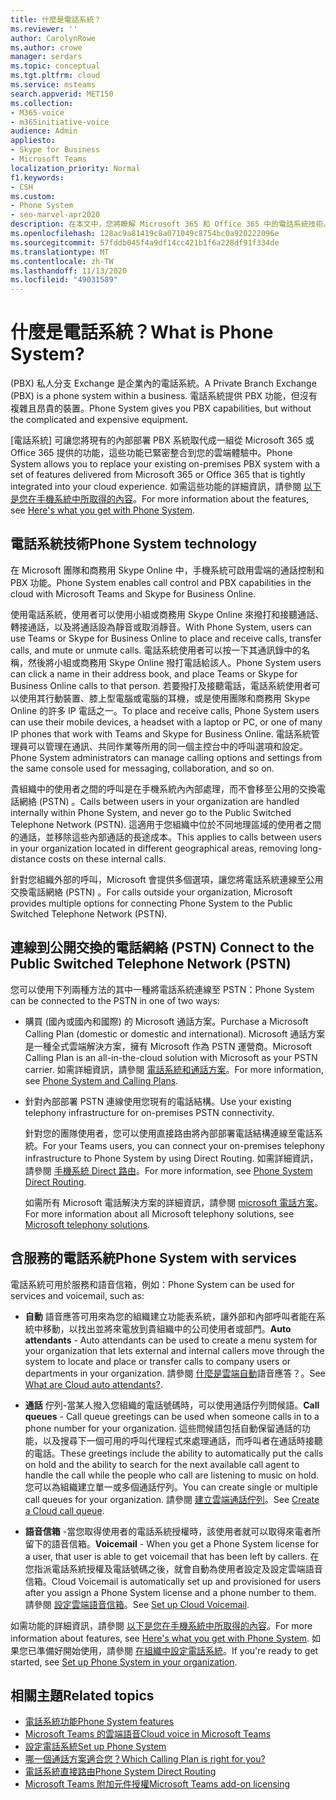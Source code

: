```yaml
---
title: 什麼是電話系統？
ms.reviewer: ''
author: CarolynRowe
ms.author: crowe
manager: serdars
ms.topic: conceptual
ms.tgt.pltfrm: cloud
ms.service: msteams
search.appverid: MET150
ms.collection:
- M365-voice
- m365initiative-voice
audience: Admin
appliesto:
- Skype for Business
- Microsoft Teams
localization_priority: Normal
f1.keywords:
- CSH
ms.custom:
- Phone System
- seo-marvel-apr2020
description: 在本文中，您將瞭解 Microsoft 365 和 Office 365 中的電話系統技術。
ms.openlocfilehash: 128ac9a81419c8a071049c8754bc0a920222096e
ms.sourcegitcommit: 57fddb045f4a9df14cc421b1f6a228df91f334de
ms.translationtype: MT
ms.contentlocale: zh-TW
ms.lasthandoff: 11/13/2020
ms.locfileid: "49031589"
---
```

# <a name="what-is-phone-system"></a><span data-ttu-id="3f119-103">什麼是電話系統？</span><span class="sxs-lookup"><span data-stu-id="3f119-103">What is Phone System?</span></span>

<span data-ttu-id="3f119-104"> (PBX) 私人分支 Exchange 是企業內的電話系統。</span><span class="sxs-lookup"><span data-stu-id="3f119-104">A Private Branch Exchange (PBX) is a phone system within a business.</span></span> <span data-ttu-id="3f119-105">電話系統提供 PBX 功能，但沒有複雜且昂貴的裝置。</span><span class="sxs-lookup"><span data-stu-id="3f119-105">Phone System gives you PBX capabilities, but without the complicated and expensive equipment.</span></span> 

<span data-ttu-id="3f119-106">[電話系統] 可讓您將現有的內部部署 PBX 系統取代成一組從 Microsoft 365 或 Office 365 提供的功能，這些功能已緊密整合到您的雲端體驗中。</span><span class="sxs-lookup"><span data-stu-id="3f119-106">Phone System allows you to replace your existing on-premises PBX system with a set of features delivered from Microsoft 365 or Office 365 that is tightly integrated into your cloud experience.</span></span> <span data-ttu-id="3f119-107">如需這些功能的詳細資訊，請參閱 [以下是您在手機系統中所取得的內容](here-s-what-you-get-with-phone-system.md)。</span><span class="sxs-lookup"><span data-stu-id="3f119-107">For more information about the features, see [Here's what you get with Phone System](here-s-what-you-get-with-phone-system.md).</span></span>

## <a name="phone-system-technology"></a><span data-ttu-id="3f119-108">電話系統技術</span><span class="sxs-lookup"><span data-stu-id="3f119-108">Phone System technology</span></span>

<span data-ttu-id="3f119-109">在 Microsoft 團隊和商務用 Skype Online 中，手機系統可啟用雲端的通話控制和 PBX 功能。</span><span class="sxs-lookup"><span data-stu-id="3f119-109">Phone System enables call control and PBX capabilities in the cloud with Microsoft Teams and Skype for Business Online.</span></span> 
  
<span data-ttu-id="3f119-110">使用電話系統，使用者可以使用小組或商務用 Skype Online 來撥打和接聽通話、轉接通話，以及將通話設為靜音或取消靜音。</span><span class="sxs-lookup"><span data-stu-id="3f119-110">With Phone System, users can use Teams or Skype for Business Online to place and receive calls, transfer calls, and mute or unmute calls.</span></span> <span data-ttu-id="3f119-111">電話系統使用者可以按一下其通訊錄中的名稱，然後將小組或商務用 Skype Online 撥打電話給該人。</span><span class="sxs-lookup"><span data-stu-id="3f119-111">Phone System users can click a name in their address book, and place Teams or Skype for Business Online calls to that person.</span></span> <span data-ttu-id="3f119-112">若要撥打及接聽電話，電話系統使用者可以使用其行動裝置、膝上型電腦或電腦的耳機，或是使用團隊和商務用 Skype Online 的許多 IP 電話之一。</span><span class="sxs-lookup"><span data-stu-id="3f119-112">To place and receive calls, Phone System users can use their mobile devices, a headset with a laptop or PC, or one of many IP phones that work with Teams and Skype for Business Online.</span></span> <span data-ttu-id="3f119-113">電話系統管理員可以管理在通訊、共同作業等所用的同一個主控台中的呼叫選項和設定。</span><span class="sxs-lookup"><span data-stu-id="3f119-113">Phone System administrators can manage calling options and settings from the same console used for messaging, collaboration, and so on.</span></span>
  
<span data-ttu-id="3f119-114">貴組織中的使用者之間的呼叫是在手機系統內內部處理，而不會移至公用的交換電話網絡 (PSTN) 。</span><span class="sxs-lookup"><span data-stu-id="3f119-114">Calls between users in your organization are handled internally within Phone System, and never go to the Public Switched Telephone Network (PSTN).</span></span> <span data-ttu-id="3f119-115">這適用于您組織中位於不同地理區域的使用者之間的通話，並移除這些內部通話的長途成本。</span><span class="sxs-lookup"><span data-stu-id="3f119-115">This applies to calls between users in your organization located in different geographical areas, removing long-distance costs on these internal calls.</span></span>

<span data-ttu-id="3f119-116">針對您組織外部的呼叫，Microsoft 會提供多個選項，讓您將電話系統連線至公用交換電話網絡 (PSTN) 。</span><span class="sxs-lookup"><span data-stu-id="3f119-116">For calls outside your organization, Microsoft provides multiple options for connecting Phone System to the Public Switched Telephone Network (PSTN).</span></span>

## <a name="connect-to-the-public-switched-telephone-network-pstn"></a><span data-ttu-id="3f119-117">連線到公開交換的電話網絡 (PSTN) </span><span class="sxs-lookup"><span data-stu-id="3f119-117">Connect to the Public Switched Telephone Network (PSTN)</span></span>
  
<span data-ttu-id="3f119-118">您可以使用下列兩種方法的其中一種將電話系統連線至 PSTN：</span><span class="sxs-lookup"><span data-stu-id="3f119-118">Phone System can be connected to the PSTN in one of two ways:</span></span>
  
- <span data-ttu-id="3f119-119">購買 (國內或國內和國際) 的 Microsoft 通話方案。</span><span class="sxs-lookup"><span data-stu-id="3f119-119">Purchase a Microsoft Calling Plan (domestic or domestic and international).</span></span> <span data-ttu-id="3f119-120">Microsoft 通話方案是一種全式雲端解決方案，擁有 Microsoft 作為 PSTN 運營商。</span><span class="sxs-lookup"><span data-stu-id="3f119-120">Microsoft Calling Plan is an all-in-the-cloud solution with Microsoft as your PSTN carrier.</span></span> <span data-ttu-id="3f119-121">如需詳細資訊，請參閱 [電話系統和通話方案](calling-plan-landing-page.md)。</span><span class="sxs-lookup"><span data-stu-id="3f119-121">For more information, see [Phone System and Calling Plans](calling-plan-landing-page.md).</span></span>

- <span data-ttu-id="3f119-122">針對內部部署 PSTN 連線使用您現有的電話結構。</span><span class="sxs-lookup"><span data-stu-id="3f119-122">Use your existing telephony infrastructure for on-premises PSTN connectivity.</span></span>

  <span data-ttu-id="3f119-123">針對您的團隊使用者，您可以使用直接路由將內部部署電話結構連線至電話系統。</span><span class="sxs-lookup"><span data-stu-id="3f119-123">For your Teams users, you can connect your on-premises telephony infrastructure to Phone System by using Direct Routing.</span></span> <span data-ttu-id="3f119-124">如需詳細資訊，請參閱 [手機系統 Direct 路由](direct-routing-landing-page.md)。</span><span class="sxs-lookup"><span data-stu-id="3f119-124">For more information, see [Phone System Direct Routing](direct-routing-landing-page.md).</span></span>

  <span data-ttu-id="3f119-125">如需所有 Microsoft 電話解決方案的詳細資訊，請參閱 [microsoft 電話方案](https://docs.microsoft.com/SkypeForBusiness/hybrid/msft-telephony-solutions)。</span><span class="sxs-lookup"><span data-stu-id="3f119-125">For more information about all Microsoft telephony solutions, see [Microsoft telephony solutions](https://docs.microsoft.com/SkypeForBusiness/hybrid/msft-telephony-solutions).</span></span>


## <a name="phone-system-with-services"></a><span data-ttu-id="3f119-126">含服務的電話系統</span><span class="sxs-lookup"><span data-stu-id="3f119-126">Phone System with services</span></span>

 <span data-ttu-id="3f119-127">電話系統可用於服務和語音信箱，例如：</span><span class="sxs-lookup"><span data-stu-id="3f119-127">Phone System can be used for services and voicemail, such as:</span></span>

- <span data-ttu-id="3f119-128">**自動** 語音應答可用來為您的組織建立功能表系統，讓外部和內部呼叫者能在系統中移動，以找出並將來電放到貴組織中的公司使用者或部門。</span><span class="sxs-lookup"><span data-stu-id="3f119-128">**Auto attendants** -  Auto attendants can be used to create a menu system for your organization that lets external and internal callers move through the system to locate and place or transfer calls to company users or departments in your organization.</span></span> <span data-ttu-id="3f119-129">請參閱 [什麼是雲端自動](what-are-phone-system-auto-attendants.md)語音應答？。</span><span class="sxs-lookup"><span data-stu-id="3f119-129">See [What are Cloud auto attendants?](what-are-phone-system-auto-attendants.md).</span></span>

- <span data-ttu-id="3f119-130">**通話** 佇列-當某人撥入您組織的電話號碼時，可以使用通話佇列問候語。</span><span class="sxs-lookup"><span data-stu-id="3f119-130">**Call queues** -  Call queue greetings can be used when someone calls in to a phone number for your organization.</span></span> <span data-ttu-id="3f119-131">這些問候語包括自動保留通話的功能，以及搜尋下一個可用的呼叫代理程式來處理通話，而呼叫者在通話時接聽的電話。</span><span class="sxs-lookup"><span data-stu-id="3f119-131">These greetings include the ability to automatically put the calls on hold and the ability to search for the next available call agent to handle the call while the people who call are listening to music on hold.</span></span> <span data-ttu-id="3f119-132">您可以為組織建立單一或多個通話佇列。</span><span class="sxs-lookup"><span data-stu-id="3f119-132">You can create single or multiple call queues for your organization.</span></span> <span data-ttu-id="3f119-133">請參閱 [建立雲端通話佇列](create-a-phone-system-call-queue.md)。</span><span class="sxs-lookup"><span data-stu-id="3f119-133">See [Create a Cloud call queue](create-a-phone-system-call-queue.md).</span></span>

- <span data-ttu-id="3f119-134">**語音信箱** -當您取得使用者的電話系統授權時，該使用者就可以取得來電者所留下的語音信箱。</span><span class="sxs-lookup"><span data-stu-id="3f119-134">**Voicemail** -  When you get a Phone System license for a user, that user is able to get voicemail that has been left by callers.</span></span> <span data-ttu-id="3f119-135">在您指派電話系統授權及電話號碼之後，就會自動為使用者設定及設定雲端語音信箱。</span><span class="sxs-lookup"><span data-stu-id="3f119-135">Cloud Voicemail is automatically set up and provisioned for users after you assign a Phone System license and a phone number to them.</span></span> <span data-ttu-id="3f119-136">請參閱 [設定雲端語音信箱](set-up-phone-system-voicemail.md)。</span><span class="sxs-lookup"><span data-stu-id="3f119-136">See [Set up Cloud Voicemail](set-up-phone-system-voicemail.md).</span></span>

<span data-ttu-id="3f119-137">如需功能的詳細資訊，請參閱 [以下是您在手機系統中所取得的內容](here-s-what-you-get-with-phone-system.md)。</span><span class="sxs-lookup"><span data-stu-id="3f119-137">For more information about features, see [Here's what you get with Phone System](here-s-what-you-get-with-phone-system.md).</span></span> <span data-ttu-id="3f119-138">如果您已準備好開始使用，請參閱 [在組織中設定電話系統](setting-up-your-phone-system.md)。</span><span class="sxs-lookup"><span data-stu-id="3f119-138">If you're ready to get started, see [Set up Phone System in your organization](setting-up-your-phone-system.md).</span></span>

## <a name="related-topics"></a><span data-ttu-id="3f119-139">相關主題</span><span class="sxs-lookup"><span data-stu-id="3f119-139">Related topics</span></span>

- [<span data-ttu-id="3f119-140">電話系統功能</span><span class="sxs-lookup"><span data-stu-id="3f119-140">Phone System features</span></span>](here-s-what-you-get-with-phone-system.md)
- [<span data-ttu-id="3f119-141">Microsoft Teams 的雲端語音</span><span class="sxs-lookup"><span data-stu-id="3f119-141">Cloud voice in Microsoft Teams</span></span>](cloud-voice-landing-page.md)
- [<span data-ttu-id="3f119-142">設定電話系統</span><span class="sxs-lookup"><span data-stu-id="3f119-142">Set up Phone System</span></span>](setting-up-your-phone-system.md)
- [<span data-ttu-id="3f119-143">哪一個通話方案適合您？</span><span class="sxs-lookup"><span data-stu-id="3f119-143">Which Calling Plan is right for you?</span></span>](calling-plan-landing-page.md)
- [<span data-ttu-id="3f119-144">電話系統直接路由</span><span class="sxs-lookup"><span data-stu-id="3f119-144">Phone System Direct Routing</span></span>](direct-routing-landing-page.md)
- [<span data-ttu-id="3f119-145">Microsoft Teams 附加元件授權</span><span class="sxs-lookup"><span data-stu-id="3f119-145">Microsoft Teams add-on licensing</span></span>](https://docs.microsoft.com/microsoftteams/teams-add-on-licensing/microsoft-teams-add-on-licensing)

